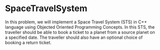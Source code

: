 # SpaceTravelSystem
In this problem, we will implement a Space Travel System (STS) in C++ language using Objected Oriented Programming Concepts. In this STS, the traveller should be able to book a ticket to a planet from a source planet on a specified date. The traveller should also have an optional choice of booking a return ticket.
